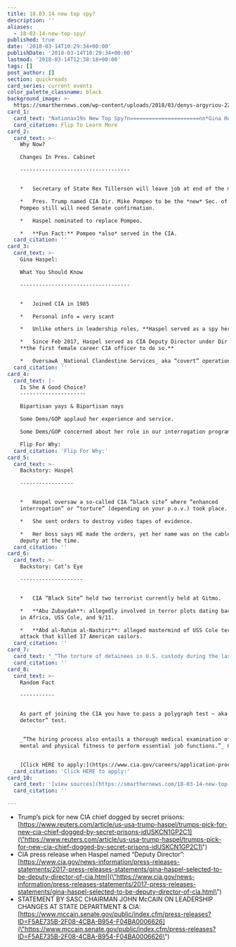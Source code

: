 ```yaml
---
title: 18.03.14 new top spy?
description: ''
aliases:
  - 18-03-14-new-top-spy/
published: true
date: '2018-03-14T10:29:34+00:00'
publishDate: '2018-03-14T10:29:34+00:00'
lastmod: '2018-03-14T12:38:18+00:00'
tags: []
post_author: []
section: quickreads
card_series: current events
color_palette_classname: black
background_image: >-
  https://smarthernews.com/wp-content/uploads/2018/03/denys-argyriou-220305-unsplash-scaled.jpg
card_1:
  card_text: "Nationax19s New Top Spy?n======================nn*Gina Haspel*n---------------nnFirst woman nominated to be CIA Director; not ax1Cofficialax1D until confirmed by Congress.nnServed as a “spy” & held various leadership roles during her 30+ years working for the CIA.nnFlip To Learn More"
  card_citation: Flip To Learn More
card_2:
  card_text: >-
    Why Now?  

    Changes In Pres. Cabinet

    -----------------------------------


    *   Secretary of State Rex Tillerson will leave job at end of the month.

    *   Pres. Trump named CIA Dir. Mike Pompeo to be the *new* Sec. of State;
    Pompeo still will need Senate confirmation.

    *   Haspel nominated to replace Pompeo.

    *   **Fun Fact:** Pompeo *also* served in the CIA.
  card_citation: ''
card_3:
  card_text: >-
    Gina Haspel:  

    What You Should Know

    -----------------------------------


    *   Joined CIA in 1985

    *   Personal info = very scant

    *   Unlike others in leadership roles, **Haspel served as a spy herself**.

    *   Since Feb 2017, Haspel served as CIA Deputy Director under Dir. Pompeo —
    **the first female career CIA officer to do so.**

    *   OversawA _National Clandestine Services_ aka “covert” operations.
  card_citation: ''
card_4:
  card_text: |-
    Is She A Good Choice?
    ---------------------

    Bipartisan yays & Bipartisan nays

    Some Dems/GOP applaud her experience and service.

    Some Dems/GOP concerned about her role in our interrogation programs.

    Flip For Why:
  card_citation: 'Flip For Why:'
card_5:
  card_text: >-
    Backstory: Haspel

    -----------------


    *   Haspel oversaw a so-called CIA “black site” where “enhanced
    interrogation” or “torture” (depending on your p.o.v.) took place.

    *   She sent orders to destroy video tapes of evidence.

    *   Her boss says HE made the orders, yet her name was on the cable as his
    deputy at the time.
  card_citation: ''
card_6:
  card_text: >-
    Backstory: Cat’s Eye

    --------------------


    *   CIA “Black Site” held two terrorist currently held at Gitmo.

    *   **Abu Zubaydah**: allegedly involved in terror plots dating back to 1988
    in Africa, USS Cole, and 9/11.

    *   **Abd al-Rahim al-Nashiri**: alleged mastermind of USS Cole terror
    attack that killed 17 American sailors.
  card_citation: ''
card_7:
  card_text: "_“The torture of detainees in U.S. custody during the last decade was one of the darkest chapters in American history. Ms. Haspel needs to explain the nature and extent of her involvement in the CIAax19s interrogation program during the confirmation process.”_nnSen. John McCain, (R-Az) victim of torture as U.S. soldier, Press Release, March 13, 2018"
  card_citation: ''
card_8:
  card_text: >-
    Random Fact

    -----------


    As part of joining the CIA you have to pass a polygraph test ~ aka a “lie
    detector” test.


    _“The hiring process also entails a thorough medical examination of one’s
    mental and physical fitness to perform essential job functions.”_ CIA.gov


    [Click HERE to apply:](https://www.cia.gov/careers/application-process)
  card_citation: 'Click HERE to apply:'
card_10:
  card_text: '[view sources](https://smarthernews.com/18-03-14-new-top-spy/)'
  card_citation: ''

---
```

*   Trump’s pick for new CIA chief dogged by secret prisons: [https://www.reuters.com/article/us-usa-trump-haspel/trumps-pick-for-new-cia-chief-dogged-by-secret-prisons-idUSKCN1GP2C1](\"https://www.reuters.com/article/us-usa-trump-haspel/trumps-pick-for-new-cia-chief-dogged-by-secret-prisons-idUSKCN1GP2C1\")
*   CIA press release when Haspel named “Deputy Director”:  
    [https://www.cia.gov/news-information/press-releases-statements/2017-press-releases-statements/gina-haspel-selected-to-be-deputy-director-of-cia.html](\"https://www.cia.gov/news-information/press-releases-statements/2017-press-releases-statements/gina-haspel-selected-to-be-deputy-director-of-cia.html\")
*   STATEMENT BY SASC CHAIRMAN JOHN McCAIN ON LEADERSHIP CHANGES AT STATE DEPARTMENT & CIA: [https://www.mccain.senate.gov/public/index.cfm/press-releases?ID=F5AE735B-2F08-4CBA-B954-F04BA0006626](\"https://www.mccain.senate.gov/public/index.cfm/press-releases?ID=F5AE735B-2F08-4CBA-B954-F04BA0006626\")